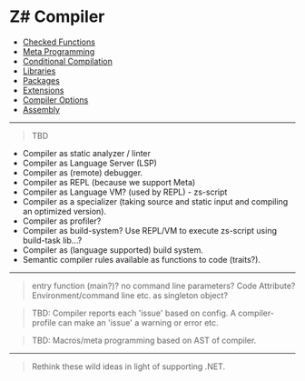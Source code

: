 # Z# Compiler

- [Checked Functions](checked.md)
- [Meta Programming](meta.md)
- [Conditional Compilation](conditional.md)
- [Libraries](libraries.md)
- [Packages](packages.md)
- [Extensions](extensions.md)
- [Compiler Options](options.md)
- [Assembly](assembly.md)

---

>TBD

- Compiler as static analyzer / linter
- Compiler as Language Server (LSP)
- Compiler as (remote) debugger.
- Compiler as REPL (because we support Meta)
- Compiler as Language VM? (used by REPL) - zs-script
- Compiler as a specializer (taking source and static input and compiling an optimized version).
- Compiler as profiler?
- Compiler as build-system? Use REPL/VM to execute zs-script using build-task lib...?
- Compiler as (language supported) build system.
- Semantic compiler rules available as functions to code (traits?).

---

> entry function (main?)? no command line parameters? Code Attribute? Environment/command line etc. as singleton object?

> TBD: Compiler reports each 'issue' based on config. A compiler-profile can make an 'issue' a warning or error etc.

> TBD: Macros/meta programming based on AST of compiler.

---

> Rethink these wild ideas in light of supporting .NET.
